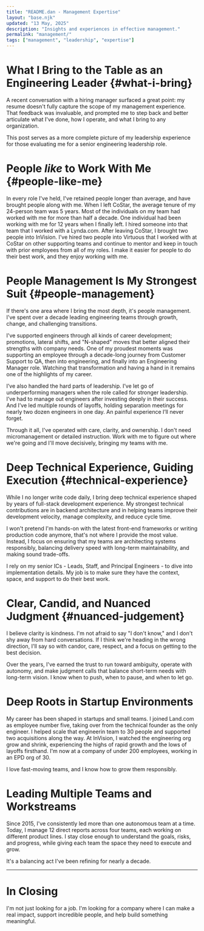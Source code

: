```yaml
---
title: "README.dan - Management Expertise"
layout: "base.njk"
updated: "13 May, 2025"
description: "Insights and experiences in effective management."
permalink: "management/"
tags: ["management", "leadership", "expertise"]
---
```


# What I Bring to the Table as an Engineering Leader {#what-i-bring}

A recent conversation with a hiring manager surfaced a great point: my resume doesn't fully capture the scope of my management experience. That feedback was invaluable, and prompted me to step back and better articulate what I've done, how I operate, and what I bring to any organization.

This post serves as a more complete picture of my leadership experience for those evaluating me for a senior engineering leadership role.

# People _like_ to Work With Me {#people-like-me}

In every role I've held, I've retained people longer than average, and have brought people along with me. When I left CoStar, the average tenure of my 24-person team was 5 years. Most of the individuals on my team had worked with me for more than half a decade. One individual had been working with me for 12 years when I finally left. I hired someone into that team that I worked with a Lynda.com. After leaving CoStar, I brought two people into InVision. I've hired two people into Virtuous that I worked with at CoStar on other supporting teams and continue to mentor and keep in touch with prior employees from all of my roles. I make it easier for people to do their best work, and they enjoy working with me.

# People Management Is My Strongest Suit {#people-management}

If there's one area where I bring the most depth, it's people management. I've spent over a decade leading engineering teams through growth, change, and challenging transitions.

I've supported engineers through all kinds of career development; promotions, lateral shifts, and "N-shaped" moves that better aligned their strengths with company needs. One of my proudest moments was supporting an employee through a decade-long journey from Customer Support to QA, then into engineering, and finally into an Engineering Manager role. Watching that transformation and having a hand in it remains one of the highlights of my career.

I’ve also handled the hard parts of leadership. I’ve let go of underperforming managers when the role called for stronger leadership. I’ve had to manage out engineers after investing deeply in their success. And I’ve led multiple rounds of layoffs, holding separation meetings for nearly two dozen engineers in one day. An painful experience I’ll never forget.

Through it all, I've operated with care, clarity, and ownership. I don't need micromanagement or detailed instruction. Work with me to figure out where we're going and I'll move decisively, bringing my teams with me.

# Deep Technical Experience, Guiding Execution {#technical-experience}

While I no longer write code daily, I bring deep technical experience shaped by years of full-stack development experience. My strongest technical contributions are in backend architecture and in helping teams improve their development velocity, manage complexity, and reduce cycle time.

I won't pretend I'm hands-on with the latest front-end frameworks or writing production code anymore, that's not where I provide the most value. Instead, I focus on ensuring that my teams are architecting systems responsibly, balancing delivery speed with long-term maintainability, and making sound trade-offs.

I rely on my senior ICs - Leads, Staff, and Principal Engineers - to dive into implementation details. My job is to make sure they have the context, space, and support to do their best work.

# Clear, Candid, and Nuanced Judgment {#nuanced-judgement}

I believe clarity is kindness. I'm not afraid to say "I don't know," and I don't shy away from hard conversations. If I think we're heading in the wrong direction, I'll say so with candor, care, respect, and a focus on getting to the best decision.

Over the years, I've earned the trust to run toward ambiguity, operate with autonomy, and make judgment calls that balance short-term needs with long-term vision. I know when to push, when to pause, and when to let go.

# Deep Roots in Startup Environments

My career has been shaped in startups and small teams. I joined Land.com as employee number five, taking over from the technical founder as the only engineer. I helped scale that engineerin team to 30 people and supported two acquisitions along the way. At InVision, I watched the engineering org grow and shrink, experiencing the highs of rapid growth and the lows of layoffs firsthand. I'm now at a company of under 200 employees, working in an EPD org of 30.

I love fast-moving teams, and I know how to grow them responsibly.

# Leading Multiple Teams and Workstreams

Since 2015, I've consistently led more than one autonomous team at a time. Today, I manage 12 direct reports across four teams, each working on different product lines. I stay close enough to understand the goals, risks, and progress, while giving each team the space they need to execute and grow.

It's a balancing act I've been refining for nearly a decade.

---

# In Closing

I'm not just looking for a job. I'm looking for a company where I can make a real impact, support incredible people, and help build something meaningful.